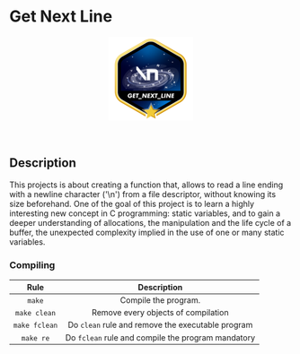 # Get Next Line

<p align="center">
<img src="image.png">
</p>

<p align="center">
</p>

</br>

## Description  

This projects is about creating a function that, allows to read a line ending with
a newline character ('\\n') from a file descriptor, without knowing its size beforehand. 
One of the goal of this project is to learn a highly interesting new concept in C 
programming: static variables, and to gain a deeper understanding of allocations,
the manipulation and the life cycle of a buffer, the unexpected complexity implied 
in the use of one or many static variables.

### Compiling

| Rule         |                 Description                             |
|:------------:|:-------------------------------------------------------:|
| `make`       | Compile the program.                                    |
| `make clean` | Remove every objects of compilation                     |
| `make fclean`| Do `clean` rule and remove the executable program       |
| `make re`    | Do `fclean` rule and compile the program mandatory      |
